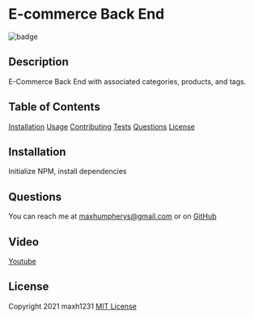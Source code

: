   # E-commerce Back End
  ![badge](https://img.shields.io/badge/license-MIT-blue)

  ## Description
  E-Commerce Back End with associated categories, products, and tags.

  ## Table of Contents
  [Installation](#Installation)
  [Usage](#Usage)
  [Contributing](#Contributing)
  [Tests](#Tests)
  [Questions](#Questions)
  [License](#License)

  ## Installation
  Initialize NPM, install dependencies

  ## Questions 
  You can reach me at maxhumpherys@gmail.com or on [GitHub](https://github.com/maxh1231)

  ## Video
  [Youtube](https://www.youtube.com/watch?v=Su3xNYP6o80)

  ## License
  
Copyright 2021 maxh1231
[MIT License](https://opensource.org/licenses/MIT)
